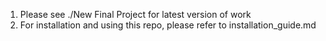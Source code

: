 1. Please see ./New Final Project for latest version of work
2. For installation and using this repo, please refer to installation_guide.md
